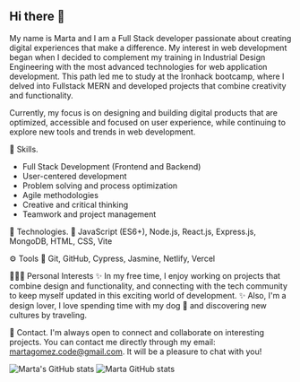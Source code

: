 ## Hi there 👋

My name is Marta and I am a Full Stack developer passionate about creating digital experiences that make a difference. My interest in web development began when I decided to complement my training in Industrial Design Engineering with the most advanced technologies for web application development. This path led me to study at the Ironhack bootcamp, where I delved into Fullstack MERN and developed projects that combine creativity and functionality.

Currently, my focus is on designing and building digital products that are optimized, accessible and focused on user experience, while continuing to explore new tools and trends in web development.

🧠 Skills.
- Full Stack Development (Frontend and Backend)
- User-centered development
- Problem solving and process optimization
- Agile methodologies
- Creative and critical thinking
- Teamwork and project management

🚀 Technologies.
📌 JavaScript (ES6+), Node.js, React.js, Express.js, MongoDB, HTML, CSS, Vite

⚙️ Tools
📌 Git, GitHub, Cypress, Jasmine, Netlify, Vercel

👩🏻‍💻 Personal Interests
✨ In my free time, I enjoy working on projects that combine design and functionality, and connecting with the tech community to keep myself updated in this exciting world of development.
✨ Also, I'm a design lover, I love spending time with my dog 🐾 and discovering new cultures by traveling.

📩 Contact.
I'm always open to connect and collaborate on interesting projects. You can contact me directly through my email: martagomez.code@gmail.com. It will be a pleasure to chat with you!

![Marta's GitHub stats](https://github-readme-stats.vercel.app/api?username=martxgomez)
![Marta GitHub stats](https://github-readme-stats.vercel.app/api?username=martxgomez&show_icons=true)







<!--
**martxgomez/martxgomez** is a ✨ _special_ ✨ repository because its `README.md` (this file) appears on your GitHub profile.

Here are some ideas to get you started:

- 🔭 I’m currently working on ...
- 🌱 I’m currently learning ...
- 👯 I’m looking to collaborate on ...
- 🤔 I’m looking for help with ...
- 💬 Ask me about ...
- 📫 How to reach me: ...
- 😄 Pronouns: ...
- ⚡ Fun fact: ...
-->
